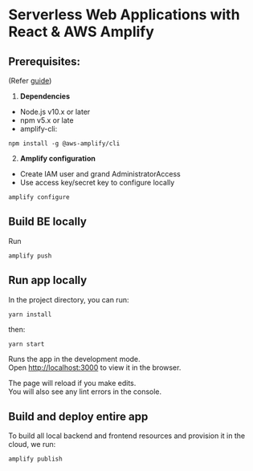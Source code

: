 # Serverless Web Applications with React & AWS Amplify

## **Prerequisites**:
(Refer [guide](https://docs.amplify.aws/start/getting-started/installation/q/integration/react))

1. **Dependencies**
- Node.js v10.x or later
- npm v5.x or late
- amplify-cli: 

```
npm install -g @aws-amplify/cli
```

2. **Amplify configuration**
- Create IAM user and grand AdministratorAccess
- Use access key/secret key to configure locally

```
amplify configure
```

## Build BE locally

Run
```
amplify push
```

## Run app locally
In the project directory, you can run:

```
yarn install
```

then:

```
yarn start
```

Runs the app in the development mode.\
Open [http://localhost:3000](http://localhost:3000) to view it in the browser.

The page will reload if you make edits.\
You will also see any lint errors in the console.


## Build and deploy entire app
To build all local backend and frontend resources and provision it in the cloud, we run:

```
amplify publish
```
